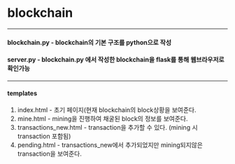 # blockchain

---

#### blockchain.py - blockchain의 기본 구조를 python으로 작성
#### server.py     - blockchain.py 에서 작성한 blockchain을 flask를 통해 웹브라우저로 확인가능

---

#### templates   
1. index.html - 초기 페이지(현재 blockchain의 block상황을 보여준다.
2. mine.html  - mining을 진행하여 채굴된 block의 정보를 보여준다.
3. transactions_new.html  - transaction을 추가할 수 있다. (mining 시 transaction 포함됨)
4. pending.html    - transactions_new에서 추가되었지만 mining되지않은 transaction을 보여준다.
